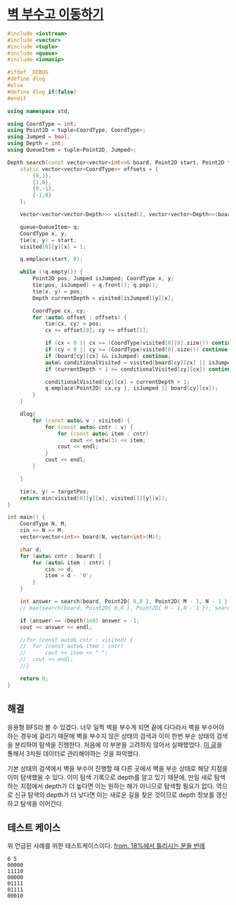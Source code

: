 # [벽 부수고 이동하기](https://www.acmicpc.net/problem/2206)

```cpp
#include <iostream>
#include <vector>
#include <tuple>
#include <queue>
#include <iomanip>

#ifdef _DEBUG
#define dlog
#else
#define dlog if(false)
#endif

using namespace std;

using CoordType = int;
using Point2D = tuple<CoordType, CoordType>;
using Jumped = bool;
using Depth = int;
using QueueItem = tuple<Point2D, Jumped>;

Depth search(const vector<vector<int>>& board, Point2D start, Point2D targetPos) {
	static vector<vector<CoordType>> offsets = {
		{0,1},
		{1,0},
		{0,-1},
		{-1,0}
	};

	vector<vector<vector<Depth>>> visited(2, vector<vector<Depth>>(board.size(), vector<Depth>(board[0].size(), (Depth)1e9)));

	queue<QueueItem> q;
	CoordType x, y;
	tie(x, y) = start;
	visited[0][y][x] = 1;

	q.emplace(start, 0);

	while (!q.empty()) {
		Point2D pos; Jumped isJumped; CoordType x, y;
		tie(pos, isJumped) = q.front(); q.pop();
		tie(x, y) = pos;
		Depth currentDepth = visited[isJumped][y][x];

		CoordType cx, cy;
		for (auto& offset : offsets) {
			tie(cx, cy) = pos;
			cx += offset[0]; cy += offset[1];

			if (cx < 0 || cx >= (CoordType)visited[0][0].size()) continue;
			if (cy < 0 || cy >= (CoordType)visited[0].size()) continue;
			if (board[cy][cx] && isJumped) continue;
			auto& conditionalVisited = visited[board[cy][cx] || isJumped];
			if (currentDepth + 1 >= conditionalVisited[cy][cx]) continue;

			conditionalVisited[cy][cx] = currentDepth + 1;
			q.emplace(Point2D{ cx,cy }, isJumped || board[cy][cx]);
		}
	}

	dlog{
		for (const auto& v : visited) {
			for (const auto& cntr : v) {
				for (const auto& item : cntr)
					cout << setw(3) << item;
				cout << endl;
			}
			cout << endl;
		}

	}

	tie(x, y) = targetPos;
	return min(visited[0][y][x], visited[1][y][x]);
}

int main() {
	CoordType N, M;
	cin >> N >> M;
	vector<vector<int>> board(N, vector<int>(M));

	char d;
	for (auto& cntr : board) {
		for (auto& item : cntr) {
			cin >> d;
			item = d - '0';
		}
	}

	int answer = search(board, Point2D{ 0,0 }, Point2D{ M - 1, N - 1 });
	// max(search(board, Point2D{ 0,0 }, Point2D{ M - 1,N - 1 }), search(board, Point2D{ M - 1,N - 1 }, Point2D{ 0,0 }));

	if (answer == (Depth)1e9) answer = -1;
	cout << answer << endl;

	//for (const auto& cntr : visited) {
	//	for (const auto& item : cntr)
	//		cout << item << " ";
	//	cout << endl;
	//}

	return 0;
}
```

## 해결
응용형 BFS라 볼 수 있겠다. 너무 일찍 벽을 부수게 되면 끝에 다다라서 벽을 부수어야 하는 경우에 걸리기 때문에 벽을 부수지 않은 상태의 검색과 이미 한번 부순 상태의 검색을 분리하여 탐색을 진행한다. 처음에 이 부분을 고려하지 않아서 실패했었다. [이 글](https://www.acmicpc.net/board/view/145236)을 통해서 3차원 데이터로 관리해야하는 것을 파악했다.

기본 상태의 검색에서 벽을 부수어 진행할 때 다른 곳에서 벽을 부순 상태로 해당 지점을 이미 탐색했을 수 있다. 이미 탐색 기록으로 depth를 알고 있기 때문에, 만일 새로 탐색하는 지점에서 depth가 더 높다면 이는 원하는 해가 아니므로 탐색할 필요가 없다. 역으로 신규 탐색의 depth가 더 낮다면 이는 새로운 길을 찾은 것이므로 depth 정보를 갱신하고 탐색을 이어간다.

## 테스트 케이스
위 언급된 사례를 위한 테스트케이스이다. [from. 18%에서 틀리시는 분들 반례](https://www.acmicpc.net/board/view/140221)
```pre
6 5
00000
11110
00000
01111
01111
00010
```
